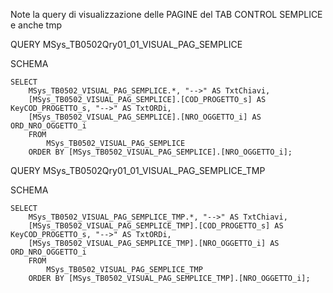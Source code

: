 Note
	la query di visualizzazione delle PAGINE del TAB CONTROL SEMPLICE e anche
	tmp

QUERY
	MSys_TB0502Qry01_01_VISUAL_PAG_SEMPLICE


SCHEMA
	
	SELECT 
		MSys_TB0502_VISUAL_PAG_SEMPLICE.*, "-->" AS TxtChiavi, 
		[MSys_TB0502_VISUAL_PAG_SEMPLICE].[COD_PROGETTO_s] AS KeyCOD_PROGETTO_s, "-->" AS TxtORDi, 
		[MSys_TB0502_VISUAL_PAG_SEMPLICE].[NRO_OGGETTO_i] AS ORD_NRO_OGGETTO_i
		FROM 
			MSys_TB0502_VISUAL_PAG_SEMPLICE
		ORDER BY [MSys_TB0502_VISUAL_PAG_SEMPLICE].[NRO_OGGETTO_i];








QUERY
	MSys_TB0502Qry01_01_VISUAL_PAG_SEMPLICE_TMP


SCHEMA
	
	SELECT 
		MSys_TB0502_VISUAL_PAG_SEMPLICE_TMP.*, "-->" AS TxtChiavi, 
		[MSys_TB0502_VISUAL_PAG_SEMPLICE_TMP].[COD_PROGETTO_s] AS KeyCOD_PROGETTO_s, "-->" AS TxtORDi, 
		[MSys_TB0502_VISUAL_PAG_SEMPLICE_TMP].[NRO_OGGETTO_i] AS ORD_NRO_OGGETTO_i
		FROM 
			MSys_TB0502_VISUAL_PAG_SEMPLICE_TMP
		ORDER BY [MSys_TB0502_VISUAL_PAG_SEMPLICE_TMP].[NRO_OGGETTO_i];
